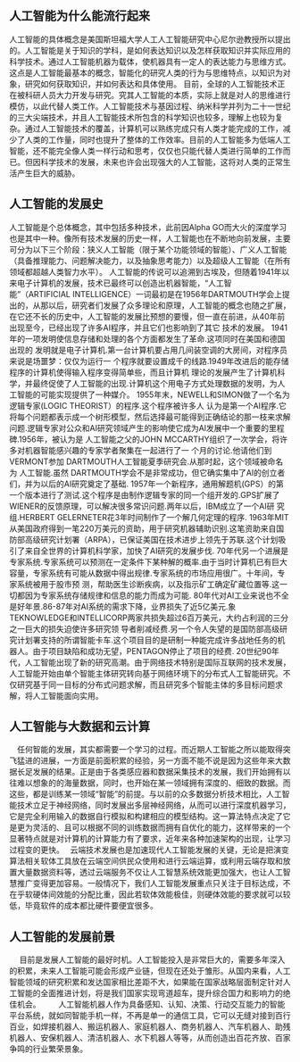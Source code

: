 ##  人工智能为什么能流行起来

   人工智能的具体概念是美国斯坦福大学人工人工智能研究中心尼尔逊教授所以提出的。人工智能是关于知识的学科，是如何表达知识以及怎样获取知识并实际应用的科学技术。通过人工智能机器为载体，使机器具有一定人的表达能力与思维方式。这点是人工智能最基本的概念，智能化的研究人类的行为与思维特点，以知识为对象，研究如何获取知识，并如何表达和具体使用。
   目前，全球的人工智能技术正在被科研人员大力开发与研究。究其人工智能的本质，实际上就是对人的思维进行模仿，以此代替人类工作。人工智能技术与基因过程、纳米科学并列为二十一世纪的三大尖端技术，并且人工智能技术所包含的科学知识也较多，理解上也较为复杂。通过人工智能技术的覆盖，计算机可以熟练完成只有人类才能完成的工作，减少了人类的工作量，同时也提升了整体的工作效率。目前的人工智能多为低端人工智能，还不能完全像人类一样行动和思考，仅仅也只能代替人类进行简单的工作而已。但因科学技术的发展，未来也许会出现强大的人工智能，这将对人类的正常生活产生巨大的威胁。
   
##  人工智能的发展史     
   人工智能是个总体概念，其中包括多种技术，此前因Alpha GO而大火的深度学习也是其中一种。像所有技术发展的历史一样，人工智能也在不断地向前发展，主要可分为以下三个阶段：狭义人工智能（限于某个功能领域的智能）、广义人工智能（具备推理能力、问题解决能力，以及抽象思考能力）以及超级人工智能（在所有领域都超越人类智力水平）。
   人工智能的传说可以追溯到古埃及，但随着1941年以来电子计算机的发展，技术已最终可以创造出机器智能，“人工智能”（ARTIFICIAL INTELLIGENCE）一词最初是在1956年DARTMOUTH学会上提出的，从那以后，研究者们发展了众多理论和原理，人工智能的概念也随之扩展，在它还不长的历史中，人工智能的发展比预想的要慢，但一直在前进，从40年前出现至今，已经出现了许多AI程序，并且它们也影响到了其它 技术的发展。 1941年的一项发明使信息存储和处理的各个方面都发生了革命.这项同时在美国和德国出现的 发明就是电子计算机.第一台计算机要占用几间装空调的大房间，对程序员来说是场噩梦：仅仅为运行一 个程序就要设置成千的线路.1949年改进后的能存储程序的计算机使得输入程序变得简单些，而且计算机 理论的发展产生了计算机科学，并最终促使了人工智能的出现.计算机这个用电子方式处理数据的发明，为人工智能的可能实现提供了一种媒介。
   1955年末，NEWELL和SIMON做了一个名为逻辑专家(LOGIC THEORIST）的程序.这个程序被许多人 认为是第一个AI程序.它将每个问题都表示成一个树形模型，然后选择最可能得到正确结论的那一枝来求解 问题.逻辑专家对公众和AI研究领域产生的影响使它成为AI发展中一个重要的里程碑.1956年，被认为是 人工智能之父的JOHN MCCARTHY组织了一次学会，将许多对机器智能感兴趣的专家学者聚集在一起进行了一 个月的讨论.他请他们到 VERMONT参加 DARTMOUTH人工智能夏季研究会.从那时起，这个领域被命名为 人工智能.虽然 DARTMOUTH学会不是非常成功，但它确实集中了AI的创立者们，并为以后的AI研究奠定了基础.
   1957年一个新程序，通用解题机(GPS）的第一个版本进行了测试.这个程序是由制作逻辑专家的同一个组开发的.GPS扩展了WIENER的反馈原理，可以解决很多常识问题.两年以后，IBM成立了一个AI研 究组.HERBERT GELERNETER花3年时间制作了一个解几何定理的程序.
   1963年MIT从美国政府得到一笔220万美元的资助，用于研究机器辅助识别.这笔资助来自国防部高级研究计划署（ARPA），已保证美国在技术进步上领先于苏联.这个计划吸引了来自全世界的计算机科学家，加快了AI研究的发展步伐. 
   70年代另一个进展是专家系统.专家系统可以预测在一定条件下某种解的概率.由于当时计算机已有巨大容量，专家系统有可能从数据中得出规律.专家系统的市场应用很广。十年间，专家系统被用于股市预 测，帮助医生诊断疾病，以及指示矿工确定矿藏位置等.这一切都因为专家系统存储规律和信息的能力而成为可能.
   80年代对AI工业来说也不全是好年景.86-87年对AI系统的需求下降，业界损失了近5亿美元.象 TEKNOWLEDGE和INTELLICORP两家共损失超过6百万美元，大约占利润的三分之一巨大的损失迫使许多研究领 导者削减经费.另一个令人失望的是国防部高级研究计划署支持的所谓智能卡车.这个项目目的是研制一种能完成许多战地任务的机器人。由于项目缺陷和成功无望，PENTAGON停止了项目的经费.
   20世纪90年代，人工智能出现了新的研究高潮。由于网络技术特别是国际互联网的技术发展，人工智能开始由单个智能主体研究转向基于网络环境下的分布式人工智能研究。不仅研究基于同一目标的分布式问题求解，而且研究多个智能主体的多目标问题求解，将人工智能面向实用。
   
##  人工智能与大数据和云计算
   　任何智能的发展，其实都需要一个学习的过程。而近期人工智能之所以能取得突飞猛进的进展，一方面是前面积累的经验，另一方面不能不说是因为这些年来大数据长足发展的结果。正是由于各类感应器和数据采集技术的发展，我们开始拥有以往难以想象的的海量数据，同时，也开始在某一领域拥有深度的、细致的数据。而这些，都是训练某一领域“智能”的前提。与以前的众多数据分析技术相比，人工智能技术立足于神经网络，同时发展出多层神经网络，从而可以进行深度机器学习，它是完全利用输入的数据自行模拟和构建相应的模型结构。这一算法特点决定了它是更为灵活的、且可以根据不同的训练数据而拥有自优化的能力，这样带来的一个显著特点就是对计算机的计算能力有了要求，近年来各种加速架构的出现，让学习过程变的更快。　
    云端技术发展也是加速现代人工智能发展的关键，无论是把演变算法相关软体工具放在云端空间供民众使用和进行云端运算，或利用云端存取和放置大量数据资料等，透过云端服务不仅让人工智慧系统效能更加强大，也让人工智慧推广变得更加容易。一般情况下，我们人工智能发展重点只关注于目标达成，不在乎软硬体间效能的分配比重，因此若软体效能极佳，则硬体效能的要求就可以较低，毕竟软件的成本都比硬件要便宜很多。
    
##  人工智能的发展前景 
　  目前是发展人工智能的最好时机。人工智能投入是非常巨大的，需要多年深入的积累，未来人工智能可能会形成产业链，但现在还处于雏形。从国内来看，人工智能领域的研究积累和发达国家相比差距不大，如果能在国家战略层面制定针对人工智能的全面推进计划，将是我们国家实现弯道超车，提升综合国力和影响力的绝佳机会。
　　人工智能机器人作为具备感知、认知、决策、行动交互能力的智能平台系统，就如同智能手机一样，不再是单一的通信工具，它可以无缝对接到百行百业，如焊接机器人、搬运机器人、家庭机器人、商务机器人、汽车机器人、助残机器人、安保机器人、清洁机器人、水下机器人等等，从而创造出百花齐放、百家争鸣的行业繁荣景象。
